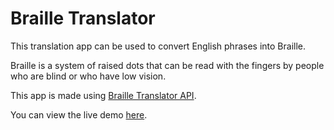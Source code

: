 # Braille Translator

This translation app can be used to convert English phrases into Braille.

Braille is a system of raised dots that can be read with the fingers by people who are blind or who have low vision.

This app is made using [Braille Translator API](https://funtranslations.com/api/braille).

You can view the live demo [here](https://brailletranslator.netlify.app/).